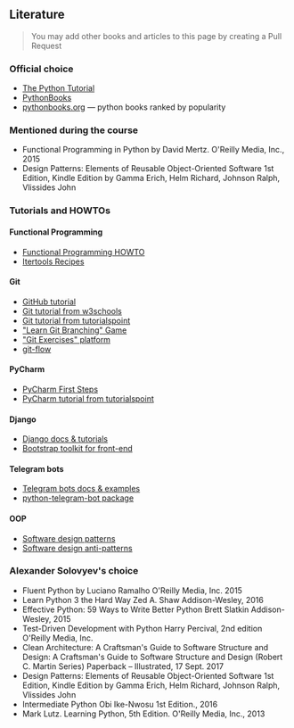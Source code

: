 ## Literature

> You may add other books and articles to this page by creating a Pull Request

### Official choice
- [The Python Tutorial](https://docs.python.org/3/tutorial/index.html)
- [PythonBooks](https://wiki.python.org/moin/PythonBooks)
- [pythonbooks.org](https://pythonbooks.org) — python books ranked by popularity


### Mentioned during the course
- Functional Programming in Python by David Mertz. O'Reilly Media, Inc., 2015
- Design Patterns: Elements of Reusable Object-Oriented Software 1st Edition, Kindle Edition by Gamma Erich, Helm Richard, Johnson Ralph, Vlissides John


### Tutorials and HOWTOs

#### Functional Programming
- [Functional Programming HOWTO](https://docs.python.org/3/howto/functional.html)
- [Itertools Recipes](https://docs.python.org/3/library/itertools.html#itertools-recipes)

#### Git
- [GitHub tutorial](https://docs.github.com/en/get-started/quickstart/hello-world)
- [Git tutorial from w3schools](https://www.w3schools.com/git/)
- [Git tutorial from tutorialspoint](https://www.tutorialspoint.com/git/index.htm)
- ["Learn Git Branching" Game](https://learngitbranching.js.org/)
- ["Git Exercises" platform](https://gitexercises.fracz.com)
- [git-flow](https://danielkummer.github.io/git-flow-cheatsheet/)

#### PyCharm
- [PyCharm First Steps](https://www.jetbrains.com/help/pycharm/creating-and-running-your-first-python-project.html)
- [PyCharm tutorial from tutorialspoint](https://www.tutorialspoint.com/pycharm/index.htm)

#### Django
- [Django docs & tutorials](https://docs.djangoproject.com/en/4.0/)
- [Bootstrap toolkit for front-end](https://getbootstrap.com/)

#### Telegram bots
- [Telegram bots docs & examples](https://core.telegram.org/bots)
- [python-telegram-bot package](https://github.com/python-telegram-bot/python-telegram-bot)

#### OOP
- [Software design patterns](https://en.wikipedia.org/wiki/Software_design_pattern)
- [Software design anti-patterns](https://en.wikipedia.org/wiki/Anti-pattern)


### Alexander Solovyev's choice
- Fluent Python by Luciano Ramalho O'Reilly Media, Inc. 2015
- Learn Python 3 the Hard Way Zed A. Shaw Addison-Wesley, 2016
- Effective Python: 59 Ways to Write Better Python Brett Slatkin Addison-Wesley, 2015
- Test-Driven Development with Python Harry Percival, 2nd edition O'Reilly Media, Inc.
- Clean Architecture: A Craftsman's Guide to Software Structure and Design: A Craftsman's Guide to Software Structure and Design (Robert C. Martin Series) Paperback – Illustrated, 17 Sept. 2017
- Design Patterns: Elements of Reusable Object-Oriented Software 1st Edition, Kindle Edition by Gamma Erich, Helm Richard, Johnson Ralph, Vlissides John
- Intermediate Python Obi Ike-Nwosu 1st Edition., 2016
- Mark Lutz. Learning Python, 5th Edition. O'Reilly Media, Inc., 2013
